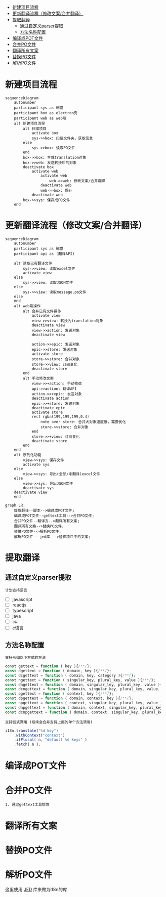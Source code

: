 - [新建项目流程](#新建项目流程)
- [更新翻译流程（修改文案/合并翻译）](#更新翻译流程修改文案合并翻译)
- [提取翻译](#提取翻译)
  - [通过自定义parser提取](#通过自定义parser提取)
  - [方法名称配置](#方法名称配置)
- [编译成POT文件](#编译成pot文件)
- [合并PO文件](#合并po文件)
- [翻译所有文案](#翻译所有文案)
- [替换PO文件](#替换po文件)
- [解析PO文件](#解析po文件)
# 新建项目流程
```mermaid
sequenceDiagram
    autonumber
    participant sys as 磁盘
    participant box as electron壳
    participant web as web端
    alt 新建项目流程
        alt 扫描项目
            activate box
            sys->>box: 扫描文件夹，获取信息
        else
            sys->>box: 读取PO文件
        end
        box->>box: 生成translation对象
        box->>web: 发送转换后的对象
        deactivate box
            activate web
                activate web
                    web->>web: 修改文案/合并翻译
                deactivate web
                web->>box: 保存
            deactivate web
        box->>sys: 保存成PO文件
    end
```
# 更新翻译流程（修改文案/合并翻译）
```mermaid
sequenceDiagram
    autonumber
    participant sys as 磁盘
    participant api as (翻译API)
   
    alt 读取已有翻译文件
        sys->>view: 读取excel文件
        activate view
    else
        sys->>view: 读取JSON文件
    else
        sys->>view: 读取message.po文件
    else
    end
    alt web端操作
        alt 合并已有文件操作
            activate view
            view->>view: 转换为translation对象
            deactivate view
            view->>action: 发送对象
            deactivate view

            action->>epic: 发送对象
            epic->>store: 发送对象
            activate store
            store->>store: 合并对象
            store->>view: 订阅变化
            deactivate store
        end
        alt 手动修改文案
            view->>+action: 手动修改
            api->>action: 翻译API
            action->>+epic: 发送对象
            deactivate action
            epic->>+store: 发送对象
            deactivate epic
            activate store
            rect rgba(199,199,199,0.4)
                note over store: 合并大对象速度慢，需要优化
                store->>store: 合并对象
            end
            store->>+view: 订阅变化
            deactivate store
        end
    end
    alt 序列化功能
        view->>sys: 保存文件
        activate sys
    else
        view->>sys: 导出(全部/未翻译)excel文件
    else
        view->>sys: 导出JSON文件
        deactivate sys
    deactivate view
    end
```

```mermaid
graph LR;
    提取翻译--脚本-->编译成POT文件;
    编译成POT文件--gettext工具-->合并PO文件;
    合并PO文件--翻译方-->翻译所有文案;
    翻译所有文案-->替换PO文件;
    替换PO文件-->解析PO文件;
    解析PO文件-- jed库 -->替换项目中的文案;
```

# 提取翻译

## 通过自定义parser提取
    计划支持语言
- [ ] javascript
- [ ] reactjs
- [ ] typescript
- [ ] java
- [ ] c#
- [ ] c语言

##  方法名称配置
    支持形如以下方式的方法
```js
const gettext = function ( key ){/**/};
const dgettext = function ( domain, key ){/**/};
const dcgettext = function ( domain, key, category ){/**/};
const ngettext = function ( singular_key, plural_key, value ){/**/};
const dngettext = function ( domain, singular_ley, plural_key, value ){/**/};
const dcngettext = function ( domain, singular_key, plural_key, value, category ){/**/};
const pgettext = function ( context, key ){/**/};
const dpgettext = function ( domain, context, key ){/**/};
const npgettext = function ( context, singular_key, plural_key, value ){/**/};
const dnpgettext = function ( domain, context, singular_key, plural_key, value ){/**/};
const dcnpgettext = function ( domain, context, singular_key, plural_key, value, category ){/**/};
```

    支持链式调用 (后续会合并支持上面的单个方法调用)
```javascript
i18n.translate("%d key")
    .withContext("context")
    .ifPlural( n, "default %d keys" )
    .fetch( n );
```
# 编译成POT文件
# 合并PO文件
    1. 通过gettext工具提取
# 翻译所有文案
# 替换PO文件
# 解析PO文件
这里使用 [JED](http://messageformat.github.io/Jed/) 库来做为i18n的库